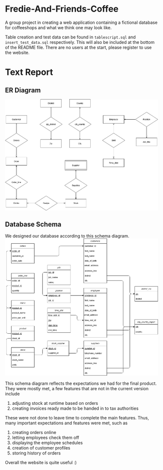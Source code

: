 # Fredie-And-Friends-Coffee
A group project in creating a web application containing a fictional database for coffeeshops and what we think one
may look like.

Table creation and test data can be found in `tablescript.sql` and
`insert_test_data.sql` respectively. This will also be included at
the bottom of the README file.
There are no users at the start, please register to use the website.

# Text Report #
## ER Diagram ##
![schema](/E-R.drawio.png "Schema")

## Database Schema ##
We designed our database according to this schema diagram.
![schema](/schema.png "Schema")

This schema diagram reflects the expectations we had for the final product.
They were mostly met, a few features that are not in the current version include

1. adjusting stock at runtime based on orders
2. creating invoices ready made to be handed in to tax authorities

These were not done to leave time to complete the main features. Thus,
many important expectations and features were met, such as
1. creating orders online
2. letting employees check them off
3. displaying the employee schedules
4. creation of customer profiles
5. storing history of orders

Overall the website is quite useful :)
